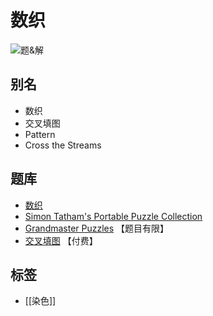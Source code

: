 # 数织

![题&解](https://www.gmpuzzles.com/images/blog/CrossTheStreams-Ex.png)

## 别名

- 数织
- 交叉填图
- Pattern
- Cross the Streams

## 题库

- [数织](https://cn.puzzle-nonograms.com/)
- [Simon Tatham's Portable Puzzle Collection][Simon Tatham]
- [Grandmaster Puzzles] 【题目有限】
- [交叉填图](https://www.conceptispuzzles.com/zh/index.aspx?uri=puzzle/cross-a-pix) 【付费】

## 标签

- [[染色]]

[Simon Tatham]: https://www.chiark.greenend.org.uk/~sgtatham/puzzles/js/pattern.html

[Grandmaster Puzzles]: https://www.gmpuzzles.com/blog/category/shading/cross-the-streams/
